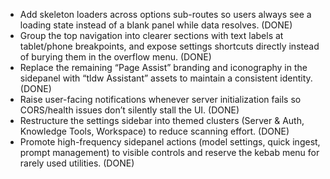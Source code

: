 - Add skeleton loaders across options sub-routes so users always see a loading state instead of a blank panel while data resolves. (DONE)
- Group the top navigation into clearer sections with text labels at tablet/phone breakpoints, and expose settings shortcuts directly instead of burying them in the overflow menu. (DONE)
- Replace the remaining “Page Assist” branding and iconography in the sidepanel with “tldw Assistant” assets to maintain a consistent identity. (DONE)
- Raise user-facing notifications whenever server initialization fails so CORS/health issues don’t silently stall the UI. (DONE)
- Restructure the settings sidebar into themed clusters (Server & Auth, Knowledge Tools, Workspace) to reduce scanning effort. (DONE)
- Promote high-frequency sidepanel actions (model settings, quick ingest, prompt management) to visible controls and reserve the kebab menu for rarely used utilities. (DONE)
